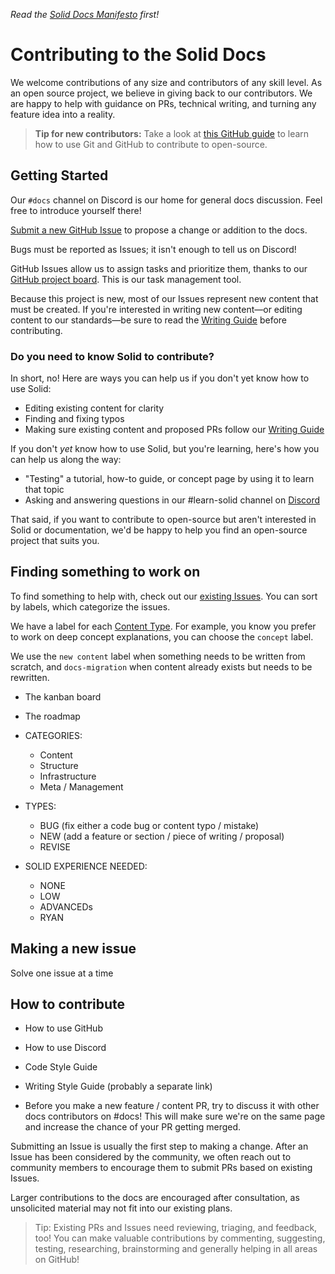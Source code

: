 
_Read the [Solid Docs Manifesto](https://github.com/solidjs/solid-docs-next#the-solid-docs-manifesto) first!_


# Contributing to the Solid Docs

We welcome contributions of any size and contributors of any skill level. As an open source project, we believe in giving back to our contributors. We are happy to help with guidance on PRs, technical writing, and turning any feature idea into a reality.

> **Tip for new contributors:**
> Take a look at [this GitHub guide](https://docs.github.com/en/get-started/quickstart/hello-world) to learn how to use Git and GitHub to contribute to open-source.


## Getting Started

Our `#docs` channel on Discord is our home for general docs discussion. Feel free to introduce yourself there!

[Submit a new GitHub Issue](https://github.com/solidjs/solid-docs-next/issues/new/choose) to propose a change or addition to the docs.

Bugs must be reported as Issues; it isn't enough to tell us on Discord! 

GitHub Issues allow us to assign tasks and prioritize them, thanks to our [GitHub project board](https://github.com/solidjs/solid-docs-next/projects/1). This is our task management tool.

Because this project is new, most of our Issues represent new content that must be created. If you're interested in writing new content—or editing content to our standards—be sure to read the [Writing Guide](https://github.com/solidjs/solid-docs-next/blob/main/WRITING.md) before contributing.

### Do you need to know Solid to contribute?

In short, no! Here are ways you can help us if you don't yet know how to use Solid:

- Editing existing content for clarity
- Finding and fixing typos
- Making sure existing content and proposed PRs follow our [Writing Guide](https://github.com/solidjs/solid-docs-next/blob/main/WRITING.md)

If you don't _yet_ know how to use Solid, but you're learning, here's how you can help us along the way:
- "Testing" a tutorial, how-to guide, or concept page by using it to learn that topic
- Asking and answering questions in our #learn-solid channel on [Discord](https://github.com/solidjs/solid)

That said, if you want to contribute to open-source but aren't interested in Solid or documentation, we'd be happy to help you find an open-source project that suits you.

## Finding something to work on

To find something to help with, check out our [existing Issues](https://github.com/solidjs/solid-docs-next/issues). You can sort by labels, which categorize the issues.

We have a label for each [Content Type](https://github.com/solidjs/solid-docs-next/issues). For example, you know you prefer to work on deep concept explanations, you can choose the `concept` label.

We use the `new content` label when something needs to be written from scratch, and `docs-migration` when content already exists but needs to be rewritten.



- The kanban board
- The roadmap

- CATEGORIES:

  - Content
  - Structure
  - Infrastructure
  - Meta / Management

- TYPES:

  - BUG (fix either a code bug or content typo / mistake)
  - NEW (add a feature or section / piece of writing / proposal)
  - REVISE

- SOLID EXPERIENCE NEEDED:
  - NONE
  - LOW
  - ADVANCEDs
  - RYAN


## Making a new issue



Solve one issue at a time


## How to contribute

- How to use GitHub

- How to use Discord

- Code Style Guide

- Writing Style Guide (probably a separate link)

- Before you make a new feature / content PR, try to discuss it with other docs contributors on #docs! This will make sure we're on the same page and increase the chance of your PR getting merged.



Submitting an Issue is usually the first step to making a change. After an Issue has been considered by the community, we often reach out to community members to encourage them to submit PRs based on existing Issues.

Larger contributions to the docs are encouraged after consultation, as unsolicited material may not fit into our existing plans. 

> Tip: Existing PRs and Issues need reviewing, triaging, and feedback, too! You can make valuable contributions by commenting, suggesting, testing, researching, brainstorming and generally helping in all areas on GitHub!
